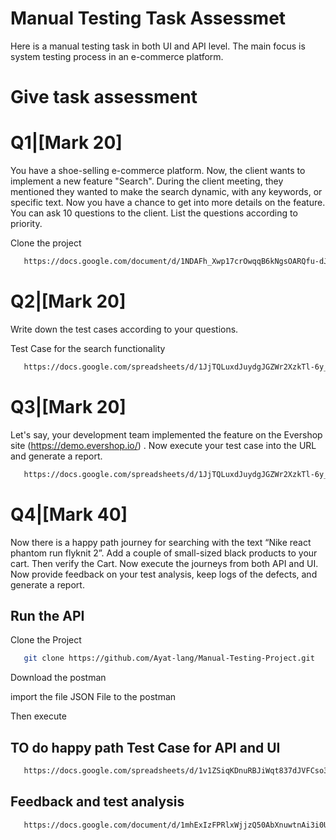 # Manual Testing Task Assessmet

Here is a manual testing task in both UI and API level. The main focus is system testing process in an e-commerce platform.

# Give task assessment
# Q1|[Mark 20] 

You have a shoe-selling e-commerce platform. Now, the client wants to implement a new feature "Search". During the client meeting, they mentioned they wanted to make the search dynamic, with any keywords, or specific text. Now you have a chance to get into more details on the feature. You can ask 10 questions to the client. List the questions according to priority.

Clone the project

```bash
   https://docs.google.com/document/d/1NDAFh_Xwp17crOwqqB6kNgsOARQfu-dJ/edit?usp=sharing&ouid=116929954267332654880&rtpof=true&sd=true
```

# Q2|[Mark 20] 

Write down the test cases according to your questions.

Test Case for the search functionality

```bash
   https://docs.google.com/spreadsheets/d/1JjTQLuxdJuydgJGZWr2XzkTl-6y_Sl5E/edit?usp=sharing&ouid=116929954267332654880&rtpof=true&sd=true
```

# Q3|[Mark 20] 

Let's say, your development team implemented the feature on the  Evershop site (https://demo.evershop.io/) . Now execute your test case into the URL and generate a report.

```bash
   https://docs.google.com/spreadsheets/d/1JjTQLuxdJuydgJGZWr2XzkTl-6y_Sl5E/edit?usp=sharing&ouid=116929954267332654880&rtpof=true&sd=true
```

# Q4|[Mark 40] 

Now there is a happy path journey for searching with the text “Nike react phantom run flyknit 2”. Add a couple of small-sized black products to your cart. Then verify the Cart. Now execute the journeys from both API and UI. Now provide feedback on your test analysis, keep logs of the defects, and generate a report.

## Run the API

Clone the Project

```bash
   git clone https://github.com/Ayat-lang/Manual-Testing-Project.git
```

Download the postman

import the file JSON File to the postman

Then execute

## TO do happy path Test Case for API and UI 

```bash
   https://docs.google.com/spreadsheets/d/1v1ZSiqKDnuRBJiWqt837dJVFCso3vgcD/edit?gid=1042988575#gid=1042988575
```

## Feedback and test analysis

```bash
   https://docs.google.com/document/d/1mhExIzFPRlxWjjzQ50AbXnuwtnAi3i0U/edit?usp=sharing&ouid=116929954267332654880&rtpof=true&sd=true
```





